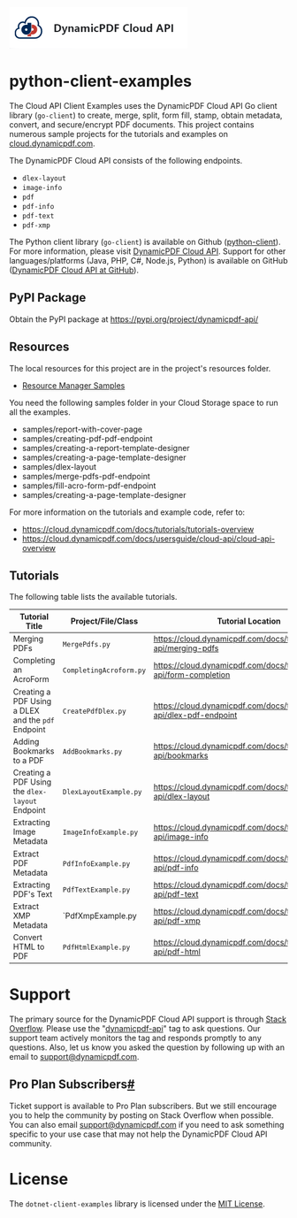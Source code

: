 ![](./logo-banner2.png)

# python-client-examples

The Cloud API Client Examples uses the DynamicPDF Cloud API Go client library (`go-client`) to create, merge, split, form fill, stamp, obtain metadata, convert, and secure/encrypt PDF documents. This project contains numerous sample projects for the tutorials and examples on [cloud.dynamicpdf.com](https://cloud.dynamicpdf.com/).

The DynamicPDF Cloud API consists of the following endpoints.

- `dlex-layout`
- `image-info`
- `pdf`
- `pdf-info`
- `pdf-text`
- `pdf-xmp`

The Python client library (`go-client`) is available on Github ([python-client]([https://github.com/dynamicpdf-api/go-client](https://github.com/dynamicpdf-api/python-client))). For more information, please visit [DynamicPDF Cloud API](https://cloud.dynamicpdf.com/). Support for other languages/platforms (Java, PHP, C#, Node.js, Python) is available on GitHub ([DynamicPDF Cloud API at GitHub](https://github.com/dynamicpdf-api)).

## PyPI Package
Obtain the PyPI package at https://pypi.org/project/dynamicpdf-api/


## Resources

The local resources for this project are in the project's resources folder.

- [Resource Manager Samples](https://cloud.dynamicpdf.com/docs/usersguide/environment-manager/environment-manager-sample-resources)  

You need the following samples folder in your Cloud Storage space to run all the examples.

* samples/report-with-cover-page
* samples/creating-pdf-pdf-endpoint
* samples/creating-a-report-template-designer
* samples/creating-a-page-template-designer
* samples/dlex-layout
* samples/merge-pdfs-pdf-endpoint
* samples/fill-acro-form-pdf-endpoint
* samples/creating-a-page-template-designer

For more information on the tutorials and example code, refer to:

- https://cloud.dynamicpdf.com/docs/tutorials/tutorials-overview
- https://cloud.dynamicpdf.com/docs/usersguide/cloud-api/cloud-api-overview

## **Tutorials**

The following table lists the available tutorials.

| Tutorial Title                                     | Project/File/Class      | Tutorial Location                                            |
| -------------------------------------------------- | ----------------------- | ------------------------------------------------------------ |
| Merging PDFs                                       | `MergePdfs.py`               | https://cloud.dynamicpdf.com/docs/tutorials/cloud-api/merging-pdfs |
| Completing an AcroForm                             | `CompletingAcroform.py`    | https://cloud.dynamicpdf.com/docs/tutorials/cloud-api/form-completion |
| Creating a PDF Using a DLEX and the `pdf` Endpoint | `CreatePdfDlex.py`       | https://cloud.dynamicpdf.com/docs/tutorials/cloud-api/dlex-pdf-endpoint |
| Adding Bookmarks to a PDF                          | `AddBookmarks.py`          | https://cloud.dynamicpdf.com/docs/tutorials/cloud-api/bookmarks |
| Creating a PDF Using the `dlex-layout` Endpoint    | `DlexLayoutExample.py` | https://cloud.dynamicpdf.com/docs/tutorials/cloud-api/dlex-layout |
| Extracting Image Metadata                          | `ImageInfoExample.py`          | https://cloud.dynamicpdf.com/docs/tutorials/cloud-api/image-info |
| Extract PDF Metadata                               | `PdfInfoExample.py`            | https://cloud.dynamicpdf.com/docs/tutorials/cloud-api/pdf-info |
| Extracting PDF's Text                              | `PdfTextExample.py`        | https://cloud.dynamicpdf.com/docs/tutorials/cloud-api/pdf-text |
| Extract XMP Metadata                               | `PdfXmpExample.py        | https://cloud.dynamicpdf.com/docs/tutorials/cloud-api/pdf-xmp |
| Convert HTML to PDF                                | `PdfHtmlExample.py`   | https://cloud.dynamicpdf.com/docs/tutorials/cloud-api/pdf-html |

# Support

The primary source for the DynamicPDF Cloud API support is through [Stack Overflow](https://stackoverflow.com/questions/tagged/dynamicpdf-api). Please use the "[dynamicpdf-api](https://stackoverflow.com/questions/tagged/dynamicpdf-api)" tag to ask questions. Our support team actively monitors the tag and responds promptly to any questions.  Also, let us know you asked the question by following up with an email to [support@dynamicpdf.com](mailto:support@dynamicpdf.com). 

## Pro Plan Subscribers[#](https://cloud.dynamicpdf.com/support#pro-plan-subscribers)

Ticket support is available to Pro Plan subscribers. But we still encourage you to help the community by posting on Stack Overflow when possible. You can also email [support@dynamicpdf.com](mailto:support@dynamicpdf.com) if you need to ask something specific to your use case that may not help the DynamicPDF Cloud API community.

# License

The `dotnet-client-examples` library is licensed under the [MIT License](./LICENSE).
